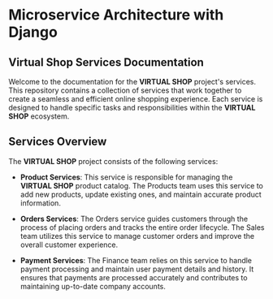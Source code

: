 # Microservice Architecture with Django
## **Virtual Shop** Services Documentation


Welcome to the documentation for the **VIRTUAL SHOP** project's services. This repository contains a collection of services that work together to create a seamless and efficient online shopping experience. Each service is designed to handle specific tasks and responsibilities within the **VIRTUAL SHOP** ecosystem.

## Services Overview

The **VIRTUAL SHOP** project consists of the following services:

- **Product Services**: This service is responsible for managing the **VIRTUAL SHOP** product catalog. The Products team uses this service to add new products, update existing ones, and maintain accurate product information.

- **Orders Services**: The Orders service guides customers through the process of placing orders and tracks the entire order lifecycle. The Sales team utilizes this service to manage customer orders and improve the overall customer experience.

- **Payment Services**: The Finance team relies on this service to handle payment processing and maintain user payment details and history. It ensures that payments are processed accurately and contributes to maintaining up-to-date company accounts.


